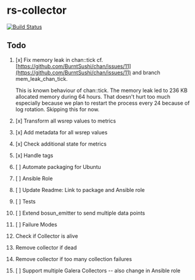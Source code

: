 # rs-collector

[![Build Status](https://travis-ci.org/lukaspustina/rs-collector.svg?branch=master)](https://travis-ci.org/lukaspustina/rs-collector)

## Todo

1. [x] Fix memory leak in chan::tick
    cf. [https://github.com/BurntSushi/chan/issues/11](https://github.com/BurntSushi/chan/issues/11) and branch mem_leak_chan_tick.

    This is known behaviour of chan::tick. The memory leak led to 236 KB
    allocated memory during 64 hours. That doesn't hurt too much
    especially because we plan to restart the process every 24 because
    of log rotation. Skipping this for now.

1. [x] Transform all wsrep values to metrics
1. [x] Add metadata for all wsrep values
1. [x] Check additional state for metrics
1. [x] Handle tags
1. [ ] Automate packaging for Ubuntu
  1. [ ] Ansible Role
  1. [ ] Update Readme: Link to package and Ansible role
1. [ ] Tests
1. [ ] Extend bosun_emitter to send multiple data points
1. [ ] Failure Modes
  1. Check if Collector is alive
  1. Remove collector if dead
  1. Remove collector if too many collection failures
1. [ ] Support multiple Galera Collectors -- also change in Ansible role

